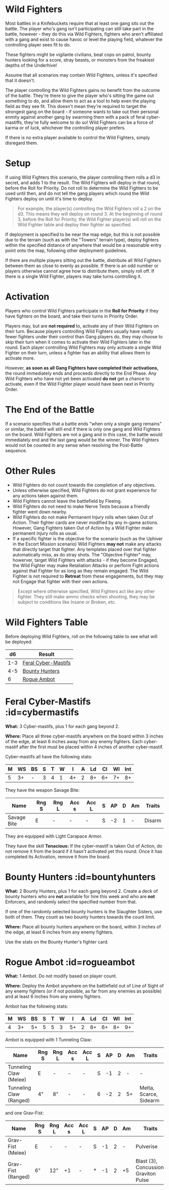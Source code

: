# Wild Fighters

Most battles in a Knifebuckets require that at least one gang sits out the battle. The player who's gang isn't participating can still take part in the battle, however - they do this via Wild Fighters, fighters who aren't affiliated with a gang and exist to cause havoc or level the playing field, whatever the controlling player sees fit to do.

These fighters might be vigilante civilians, beat cops on patrol, bounty hunters looking for a score, stray beasts, or monsters from the freakiest depths of the Underhive!

Assume that all scenarios may contain Wild Fighters, unless it's specified that it doesn't.

The player controlling the Wild Fighters gains no benefit from the outcome of the battle. They're there to give the player who's sitting the game out something to do, and allow them to act as a tool to help even the playing field as they see fit. This doesn't mean they're required to target the strongest gang on the board - if someone wants to take out their personal enmity against another gang by swarming them with a pack of feral cyber-mastiffs, they're fully welcome to do so! Wild Fighters can be a force of karma or of luck, whichever the controlling player prefers.

If there is no extra player available to control the Wild Fighters, simply disregard them.

# Setup

If using Wild Fighters this scenario, the player controlling them rolls a d3 in secret, and adds 1 to the result. The Wild Fighters will deploy in that round, before the Roll for Priority. Do not roll to determine the Wild Fighters to be used until then, and do not tell the gang players which round the Wild Fighters deploy on until it's time to deploy.

> For example, the player(s) controlling the Wild Fighters roll a 2 on the d3. This means they will deploy on round 3. At the beginning of round 3, before the Roll for Priority, the Wild Fighter player(s) will roll on the Wild Fighter table and deploy their fighter as specified.

If deployment is specified to be near the map edge, but this is not possible due to the terrain (such as with the "Towers" terrain type), deploy fighters within the specified distance of anywhere that would be a reasonable entry point onto the map, following other deployment guidelines.

If there are multiple players sitting out the battle, distribute all Wild Fighters between them as close to evenly as possible. If there is an odd number or players otherwise cannot agree how to distribute them, simply roll off. If there is a single Wild Fighter, players may take turns controlling it.

# Activation

Players who control Wild Fighters participate in the **Roll for Priority** if they have fighters on the board, and take their turns in Priority Order.

Players may, but are **not required** to, activate any of their Wild Fighters on their turn. Because players controlling Wild Fighters usually have vastly fewer fighters under their control than Gang players do, they may choose to skip their turn when it comes to activate their Wild Fighters later in the round. Each player controlling Wild Fighters may only activate a single Wild Fighter on their turn, unless a fighter has an ability that allows them to activate more.

However, **as soon as all Gang Fighters have completed their activations,** the round immediately ends and proceeds directly to the End Phase. Any Wild Fighters who have not yet been activated **do not** get a chance to activate, even if the Wild Fighter player would have been next in Priority Order.

# The End of the Battle

If a scenario specifies that a battle ends "when only a single gang remains" or similar, the battle will still end if there is only one gang and Wild Fighters on the board. Wild Fighters are not a gang and in this case, the battle would immediately end and the last gang would be the winner. The Wild Fighters would not be counted in any sense when resolving the Post-Battle sequence.

# Other Rules

- Wild Fighters do not count towards the completion of any objectives.
- Unless otherwise specified, Wild Fighters do not grant experience for any actions taken against them.
- Wild Fighters cannot leave the battlefield by Fleeing.
- Wild Fighters do not need to make Nerve Tests because a friendly fighter went down nearby.
- Wild Fighters do not make Permanent Injury rolls when taken Out of Action. Their fighter cards are never modified by any in-game actions. However, Gang Fighters taken Out of Action by a Wild Fighter make permanent injury rolls as usual.
- If a specific fighter is the objective for the scenario (such as the Uphiver in the Escort Mission scenario) Wild Fighters **may not** make any attacks that directly target that fighter. Any templates placed over that fighter automatically miss, as do stray shots. The "Objective Fighter" may, howerver, target Wild Fighters with attacks - if they become Engaged, the Wild Fighter may make Retaliation Attacks or perform Fight actions against that Fighter for as long as they remain engaged. The Wild Fighter is not required to **Retreat** from these engagements, but they may not Engage that fighter with their own actions.

> Except where otherwise specified, Wild Fighters act like any other fighter. They still make ammo checks when shooting, they may be subject to conditions like Insane or Broken, etc.

# Wild Fighters Table

Before deploying Wild Fighters, roll on the following table to see what will be deployed:

| d6 | Result |
|----|--------|
| 1-3 | [Feral Cyber-Mastifs](#cybermastifs) |
| 4-5 | [Bounty Hunters](#bountyhunters) |
| 6 | [Rogue Ambot](#ambot) |

# Feral Cyber-Mastifs :id=cybermastifs

**What:** 3 Cyber-mastifs, plus 1 for each gang beyond 2.

**Where:** Place all three cyber-mastifs anywhere on the board within 3 inches of the edge, at least 6 inches away from any enemy fighters. Each cyber-mastif after the first must be placed within 4 inches of another cyber-mastif.

Cyber-mastifs all have the following stats:

| M | WS | BS | S | T | W  | I  | A | Ld | Cl | Wl | Int |
|---|----|----|---|---|----|----|---|----|----|----|----|
| 5 | 3+ | -  | 3 | 4 | 1  | 4+ | 2 | 8+ | 6+ | 7+ | 8+ |

They have the weapon Savage Bite:

| Name | Rng S | Rng L | Acc s | Acc L | S | AP | D | Am | Traits |
|------|-------|-------|-------|------|----|----|---|----|--------|
| Savage Bite |   E   |   -   |   -   |  -   | S  | -2 | 1 | -  | Disarm |

They are equipped with Light Carapace Armor. 

They have the skill **Tenacious:** If the cyber-mastif is taken Out of Action, do not remove it from the board if it hasn't activated yet this round. Once it has completed its Activation, remove it from the board.


# Bounty Hunters :id=bountyhunters

**What:** 2 Bounty Hunters, plus 1 for each gang beyond 2. Create a deck of bounty hunters who are **not** available for hire this week and who are **not** Enforcers, and randomly select the specified number from that.

If one of the randomly selected bounty hunters is the Slaughter Sisters, use both of them. They count as two bounty hunters towards the count limit.

**Where:**  Place all bounty hunters anywhere on the board, within 3 inches of the edge, at least 6 inches from any enemy fighters.

Use the stats on the Bounty Hunter's fighter card.


# Rogue Ambot :id=rogueambot

**What:** 1 Ambot. Do not modify based on player count.

**Where:** Deploy the Ambot anywhere on the battlefield out of Line of Sight of any enemy fighters (or if not possible, as far from any enemies as possible) and at least 6 inches from any enemy fighters.

Ambot has the following stats:

| M | WS | BS | S | T | W  | I  | A | Ld | Cl | Wl | Int |
|---|----|----|---|---|----|----|---|----|----|----|----|
| 4 | 3+ | 5+ | 5 | 5 | 3  | 5+ | 2 | 8+ | 6+ | 8+ | 9+ |

Ambot is equipped with 1 Tunneling Claw:

| Name                  | Rng S | Rng L | Acc s | Acc L | S | AP | D | Am | Traits |
|-----------------------|-------|-------|-------|------|----|----|---|----|--------|
| Tunneling Claw (Melee) |   E   |   -   |   -   |  -   | S  | -1 | 2 | -  | - |
| Tunneling Claw (Ranged) |   4" |   8"  |  -    |  -   | 6  | -2 | 2 | 5+ | Melta, Scarce, Sidearm |

and one Grav-Fist:

| Name                  | Rng S | Rng L | Acc s | Acc L | S | AP | D | Am | Traits |
|-----------------------|-------|-------|-------|------|----|----|---|----|--------|
| Grav-Fist (Melee)     |   E   |   -   |   -   |  -   | S  | -1 | 2 | -  | Pulverise |
| Grav-Fist (Ranged)    |   6" |   12"  |   +1   |  -  | *  | -1 | 2 | +5  | Blast (3), Concussion, Graviton Pulse |